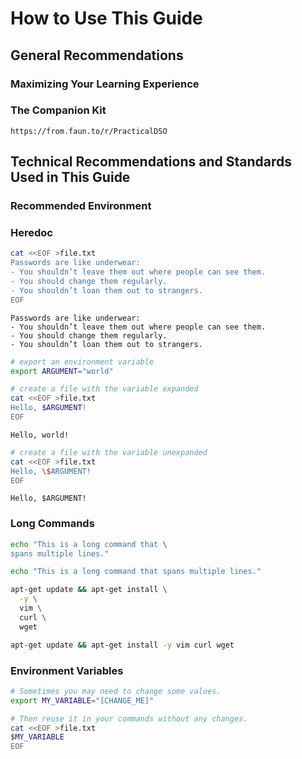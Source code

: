# How to Use This Guide 


## General Recommendations


### Maximizing Your Learning Experience 


### The Companion Kit


```plaintext
https://from.faun.to/r/PracticalDSO
```


## Technical Recommendations and Standards Used in This Guide


### Recommended Environment


### Heredoc


```bash
cat <<EOF >file.txt
Passwords are like underwear: 
- You shouldn’t leave them out where people can see them. 
- You should change them regularly. 
- You shouldn’t loan them out to strangers.
EOF
```


```plaintext
Passwords are like underwear:
- You shouldn’t leave them out where people can see them.
- You should change them regularly.
- You shouldn’t loan them out to strangers.
```


```bash
# export an environment variable
export ARGUMENT="world"

# create a file with the variable expanded
cat <<EOF >file.txt
Hello, $ARGUMENT!
EOF
```


```plaintext
Hello, world!
```


```bash
# create a file with the variable unexpanded
cat <<EOF >file.txt
Hello, \$ARGUMENT!
EOF
```


```plaintext
Hello, $ARGUMENT!
```


### Long Commands


```bash
echo "This is a long command that \
spans multiple lines."
```


```bash
echo "This is a long command that spans multiple lines."
```


```bash
apt-get update && apt-get install \
  -y \
  vim \
  curl \
  wget
```


```bash
apt-get update && apt-get install -y vim curl wget
```


### Environment Variables


```bash
# Sometimes you may need to change some values.
export MY_VARIABLE="[CHANGE_ME]"
```


```bash
# Then reuse it in your commands without any changes.
cat <<EOF >file.txt
$MY_VARIABLE
EOF
```